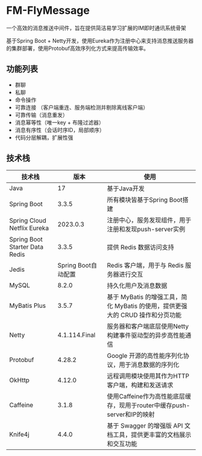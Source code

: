 # FM-FlyMessage 

一个高效的消息推送中间件，旨在提供简洁易学习扩展的IM即时通讯系统骨架

基于Spring Boot + Netty开发，使用Eureka作为注册中心来支持消息推送服务器的集群部署，使用Protobuf高效序列化方式来提高传输效率。

## 功能列表

- 群聊
- 私聊
- 命令操作
- 可靠连接 （客户端重连、服务端检测并剔除离线客户端）
- 可靠传输（消息重发）
- 消息幂等性（唯一key + 布隆过滤器）
- 消息有序性（会话时序ID，局部顺序）
- 代码分层解耦，扩展性强

## 技术栈

| 技术栈                            | 版本              | 使用                                                  |
|--------------------------------|-----------------|-----------------------------------------------------|
| Java                           | 17              | 基于Java开发                                            |
| Spring Boot                    | 3.3.5           | 所有模块皆基于Spring Boot搭建                                |
| Spring Cloud Netflix Eureka    | 2023.0.3        | 注册中心，服务发现组件，用于注册和发现push-server实例                    |
| Spring Boot Starter Data Redis | 3.3.5           | 提供 Redis 数据访问支持                                     |
| Jedis                          | Spring Boot自动配置 | Redis 客户端，用于与 Redis 服务器进行交互                         |
| MySQL                          | 8.2.0           | 持久化用户及消息数据                                          |
| MyBatis Plus                   | 3.5.7           | 基于 MyBatis 的增强工具，简化 MyBatis 的使用，提供更强大的 CRUD 操作和分页功能 |
| Netty                          | 4.1.114.Final   | 服务器和客户端底层使用Netty构建事件驱动型的异步高性能通信                     |
| Protobuf                       | 4.28.2          | Google 开源的高性能序列化协议，用于消息数据的序列化                       |
| OkHttp                         | 4.12.0          | 远程调用模块使用其作为HTTP客户端，构建和发送请求                          |
| Caffeine                       | 3.1.8           | 使用Caffeine作为高性能底层缓存，现用于router中缓存push-server和IP的映射   |
| Knife4j                        | 4.4.0           | 基于 Swagger 的增强版 API 文档工具，提供更丰富的文档展示和交互功能            |






